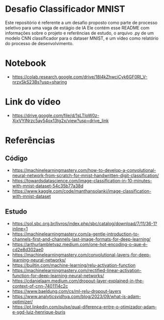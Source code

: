 # Desafio Classificador MNIST
Este repositório é referente a um desafio proposto como parte de processo seletivo para uma vaga de estágio de IA
Ele contém esse README com informações sobre o projeto e referências de estudo, o arquivo .py de um modelo CNN classificador para o dataser MNIST, e um vídeo como relatório do processo de desenvolvimento.

# Notebook
- https://colab.research.google.com/drive/18l4kZhwciCyk6GF0RI_V-nrzxSkS23Bs?usp=sharing

# Link do vídeo
- https://drive.google.com/file/d/1sLTIoW0z-XjxVYINrzc5ay54ox13tg2x/view?usp=drive_link

# Referências
## Código
- https://machinelearningmastery.com/how-to-develop-a-convolutional-neural-network-from-scratch-for-mnist-handwritten-digit-classification/
- https://towardsdatascience.com/image-classification-in-10-minutes-with-mnist-dataset-54c35b77a38d
- https://www.kaggle.com/code/manthansolanki/image-classification-with-mnist-dataset

## Estudo
- https://sol.sbc.org.br/livros/index.php/sbc/catalog/download/7/11/36-1?inline=1
- https://machinelearningmastery.com/a-gentle-introduction-to-channels-first-and-channels-last-image-formats-for-deep-learning/
- https://arthurlambletvaz.medium.com/one-hot-encoding-o-que-é-cd2e8d302ae0
- https://machinelearningmastery.com/convolutional-layers-for-deep-learning-neural-networks/
- https://builtin.com/machine-learning/relu-activation-function
- https://machinelearningmastery.com/rectified-linear-activation-function-for-deep-learning-neural-networks/
- https://cdanielaam.medium.com/dropout-layer-explained-in-the-context-of-cnn-7401114c2c
- https://www.baeldung.com/cs/ml-relu-dropout-layers
- https://www.analyticsvidhya.com/blog/2023/09/what-is-adam-optimizer/
- https://pt.linkedin.com/pulse/qual-diferença-entre-o-otimizador-adam-e-sgd-luiz-henrique-buris